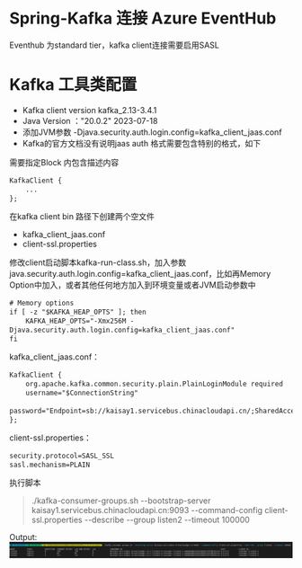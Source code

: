 # Spring-Kafka 连接 Azure EventHub
Eventhub 为standard tier，kafka client连接需要启用SASL
# Kafka 工具类配置
* Kafka client version kafka_2.13-3.4.1
* Java Version ："20.0.2" 2023-07-18
* 添加JVM参数  -Djava.security.auth.login.config=kafka_client_jaas.conf
* Kafka的官方文档没有说明jaas auth 格式需要包含特别的格式，如下

需要指定Block 内包含描述内容

    KafkaClient {
        ...
    };


在kafka client bin 路径下创建两个空文件 
* kafka_client_jaas.conf
* client-ssl.properties

修改client启动脚本kafka-run-class.sh，加入参数java.security.auth.login.config=kafka_client_jaas.conf，比如再Memory Option中加入，或者其他任何地方加入到环境变量或者JVM启动参数中

    # Memory options
    if [ -z "$KAFKA_HEAP_OPTS" ]; then
        KAFKA_HEAP_OPTS="-Xmx256M -Djava.security.auth.login.config=kafka_client_jaas.conf"
    fi

kafka_client_jaas.conf：

    KafkaClient {
        org.apache.kafka.common.security.plain.PlainLoginModule required
        username="$ConnectionString"
        password="Endpoint=sb://kaisay1.servicebus.chinacloudapi.cn/;SharedAccessKeyName=RootManageSharedAccessKey;SharedAccessKey=21BohSL6Hy652YFSnsUMNXw6i+zDPsznp+AEhKZaszY=";
    };


client-ssl.properties：

    security.protocol=SASL_SSL
    sasl.mechanism=PLAIN

执行脚本
>./kafka-consumer-groups.sh --bootstrap-server kaisay1.servicebus.chinacloudapi.cn:9093 --command-config client-ssl.properties --describe --group listen2 --timeout 100000

Output:
![screenshot](231107.png)
